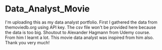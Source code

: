 # Data_Analyst_Movie

I'm uploading this as my data analyst portfolio. First I gathered the data from themoviedb.org using API key. 
The csv file won't be provided here because the data is too big. 
Shoutout to Alexander Hagmann from Udemy course. From him I learnt a lot. This movie data analyst was inspired from him also. 
Thank you very much!
